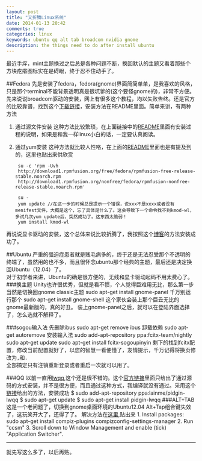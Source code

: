 ```yaml
---
layout: post
title: "又折腾Linux系统"
date: 2014-01-13 20:42
comments: true
categories: linux
keywords: ubuntu qq alt tab broadcom nvidia gnome
description: the things need to do after install ubuntu
---
```


最近手痒，mint主题换过之后总是各种问题不断，换回默认的主题又看着那些个方块疙瘩图标实在是碍眼，终于忍不住动手了。

##Fedora
先是安装了fedora，fedora(gnome)界面简简单单，是我喜欢的风格，只是那个terminal不能背景透明真是很坑爹的(这个要怪gnome的)，非常不方便。  
先来说说broadcom驱动的安装，网上有很多这个教程，均以失败告终。还是官方的比较靠谱，找到这个[下载链接](http://zh-cn.broadcom.com/support/802.11/linux_sta.php)，安装方法在README里面。简单来讲，有两种方法

<!--more-->

1. 通过源文件安装
	这种方法比较繁琐，在上面链接中的[README](http://zh-cn.broadcom.com/docs/linux_sta/README.txt)里面有安装过程的说明，如果是和我一样linux小白的话，一定要认真阅读。
2. 通过yum安装
	这种方法就比较人性咯，在上面的[README](http://zh-cn.broadcom.com/docs/linux_sta/README.txt)里面也是有提及到的，这里也贴出来供欣赏

		su -c 'rpm -Uvh 
		http://download1.rpmfusion.org/free/fedora/rpmfusion-free-release-stable.noarch.rpm 
		http://download1.rpmfusion.org/nonfree/fedora/rpmfusion-nonfree-release-stable.noarch.rpm'
		
		su -
		yum update //在这一步的时候总是提示一个错误，说xxx不是xxxx或者没有menifest文件，大概是这个，忘了具体是什么了。这会导致下一个命令找不到kmod-wl，多试几次yum update后，突然成功了。这东西太脆弱！
		yum install kmod-wl

再说说显卡驱动的安装，这个总体来说比较折腾了，我按照这个[博客](http://blog.csdn.net/uuleaf/article/details/7637341)的方法安装成功了。

##Ubuntu
严重的强迫症患者就是贱毛病多的，终于还是无法忍受那个不透明的终端了，虽然用的也不多，而且很怀念ubuntu那个经典的主题，最后还是决定换回Ubuntu（12.04）了。  
对于初学者来讲，Ubuntu的确是很方便的，无线和显卡驱动起码不用太费心了。
###换主题
Unity也许很优秀，但就是看不惯，个人觉得巨难用无比，那么第一步当然是切换回gnome classic主题
	sudo apt-get install gnome-panel
千万别运行那个
	sudo apt-get install gnome-shell
这个家伙会装上那个巨丑无比的gnome最新版的，真的好丑。
装上gnome-panel之后，就可以在登陆界面选择了，怎么选就不解释了。

###sogou输入法
先删除ibus
	sudo apt-get remove ibus
卸载依赖
	sudo apt-get autoremove
安装输入法
	sudo add-apt-repository ppa:fcitx-team/nightly
	sudo apt-get update
	sudo apt-get install fcitx-sogoupinyin
剩下的找到fcitx配置，修改当前配置就好了，以您的智慧一看便懂了，友情提示，千万记得将换页修改为`,`和`.`  
全部搞定只有注销重新登录或者重启一次就可以用了。

###QQ
以前一直用[lwqq](https://github.com/xiehuc/pidgin-lwqq),这个还是很不错的。这个[官方链接](https://github.com/xiehuc/pidgin-lwqq)里面只给出了通过源码的方式安装，并不是很方便，而且通过这种方式，我编译就没有通过。采用这个[链接](https://github.com/xiehuc/pidgin-lwqq/wiki/Install-On-Linux)给出的方法，安装成功
	$ sudo add-apt-repository ppa:lainme/pidgin-lwqq
	$ sudo apt-get update
	$ sudo apt-get install pidgin-lwqq
###ALT+TAB
这是一个老问题了，切换到gnome桌面环境的Ubuntu12.04 Alt+Tap组合键失效了，这玩笑开大了，还得了了。
解决方法在[这里](https://bugs.launchpad.net/ubuntu/+source/compiz/+bug/971051),贴出来
	1. Install packages:
  	sudo apt-get install compiz-plugins compizconfig-settings-manager
	2. Run "ccsm"
	3. Scroll down to Window Management and enable (tick) "Application Switcher".



---
就先写这么多了，以后再贴。
